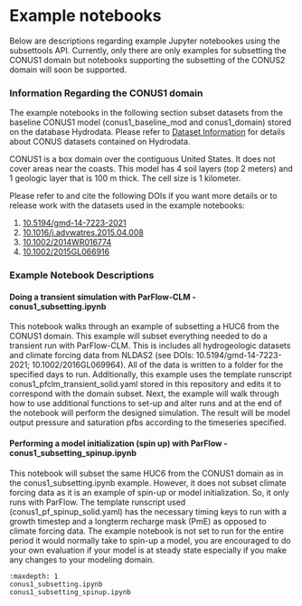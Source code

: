 Example notebooks
=================

Below are descriptions regarding example Jupyter notebookes using the subsettools API. Currently, only there are only examples for subsetting the CONUS1 domain but notebooks supporting the subsetting of the CONUS2 domain will soon be supported. 

### Information Regarding the CONUS1 domain

The example notebooks in the following section subset datasets from the baseline CONUS1 model (conus1_baseline_mod and conus1_domain) stored on the database Hydrodata. 
Please refer to [Dataset Information](https://hydroframe-ml.github.io/readthedocs/tables/dataset.html) for details about CONUS datasets contained on Hydrodata.

CONUS1 is a box domain over the contiguous United States. It does not cover areas near the coasts. This model has 4 soil layers (top 2 meters) and 1 geologic layer that is 100 m thick. The cell size is 1 kilometer. 

Please refer to and cite the following DOIs if you want more details or to release work with the datasets used in the example notebooks:
1. [10.5194/gmd-14-7223-2021](https://gmd.copernicus.org/articles/14/7223/2021/)
2. [10.1016/j.advwatres.2015.04.008](https://www.sciencedirect.com/science/article/pii/S0309170815000822)
3. [10.1002/2014WR016774](https://agupubs.onlinelibrary.wiley.com/doi/full/10.1002/2014WR016774)
4. [10.1002/2015GL066916](https://agupubs.onlinelibrary.wiley.com/doi/full/10.1002/2015GL066916)  

### Example Notebook Descriptions

#### Doing a transient simulation with ParFlow-CLM - conus1_subsetting.ipynb 

This notebook walks through an example of subsetting a HUC6 from the CONUS1 domain. This example will subset everything needed to do a transient run with ParFlow-CLM. 
This is includes all hydrogeologic datasets and climate forcing data from NLDAS2 (see DOIs: 10.5194/gmd-14-7223-2021; 10.1002/2016GL069964). All of the data is written to a folder for the specified days to run. 
Additionally, this example uses the template runscript conus1_pfclm_transient_solid.yaml stored in this repository and edits it to correspond with the domain subset. Next, the example will walk through how to use additional functions to set-up and alter runs and at the end of the notebook will perform the designed simulation. The result will be model output pressure and saturation pfbs according to the timeseries specified.

#### Performing a model initialization (spin up) with ParFlow - conus1_subsetting_spinup.ipynb

This notebook will subset the same HUC6 from the CONUS1 domain as in the conus1_subsetting.ipynb example. However, it does not subset climate forcing data as it is an example of spin-up or model initialization. So, it only runs with ParFlow. The template runscript used (conus1_pf_spinup_solid.yaml) has the necessary timing keys to run with a growth timestep and a longterm recharge mask (PmE) as opposed to climate forcing data. The example notebook is not set to run for the entire period it would normally take to spin-up a model, you are encouraged to do your own evaluation if your model is at steady state especially if you make any changes to your modeling domain. 

```{toctree}
:maxdepth: 1
conus1_subsetting.ipynb
conus1_subsetting_spinup.ipynb
```

